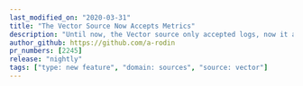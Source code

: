 ```yaml
---
last_modified_on: "2020-03-31"
title: "The Vector Source Now Accepts Metrics"
description: "Until now, the Vector source only accepted logs, now it accepts metrics as well"
author_github: https://github.com/a-rodin
pr_numbers: [2245]
release: "nightly"
tags: ["type: new feature", "domain: sources", "source: vector"]
---
```

